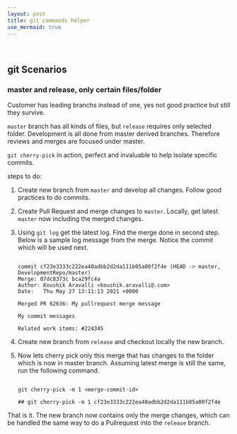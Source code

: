 ```yaml
---
layout: post
title: git commands helper
use_mermaid: true
---
```

<!-- Post Content -->

<br/>

## git Scenarios 

### master and release, only certain files/folder

Customer has leading branchs instead of one, yes not good practice but still they survive. 

`master` branch has all kinds of files, but `release` requires only selected folder. Development is all done from master derived branches. Therefore reviews and merges are focused under master. 

`git cherry-pick` in action, perfect and invaluable to help isolate specific commits. 

steps to do:

 1. Create new branch from `master` and develop all changes. Follow good practices to do commits.
 2. Create Pull Request and merge changes to `master`. Locally, get latest `master` now including the merged changes. 
 3. Using `git log` get the latest log. Find the merge done in second step. Below is a sample log message from the merge. Notice the commit which will be used next.
 
    ```
    
    commit cf23e3333c222ea40adbb2d2da111b05a00f2f4e (HEAD -> master, DevelopmentRepo/master)
    Merge: 07dc8373c bca29fc4a
    Author: Koushik Aravalli <koushik.aravalli@.com>
    Date:   Thu May 27 13:11:13 2021 +0000

    Merged PR 62636: My pullrequest merge message

    My commit messages

    Related work items: #224345
    
    ```
    
 4. Create new branch from `release` and checkout locally the new branch. 
 5. Now lets cherry pick only this merge that has changes to the folder which is now in master branch. Assuming latest merge is still the same, run the following command. <br/>

    ```
    
    git cherry-pick -m 1 <merge-commit-id>
    
    ## git cherry-pick -m 1 cf23e3333c222ea40adbb2d2da111b05a00f2f4e
    
    ```

That is it. The new branch now contains only the merge changes, which can be handled the same way to do a Pullrequest into the `release` branch.
 
